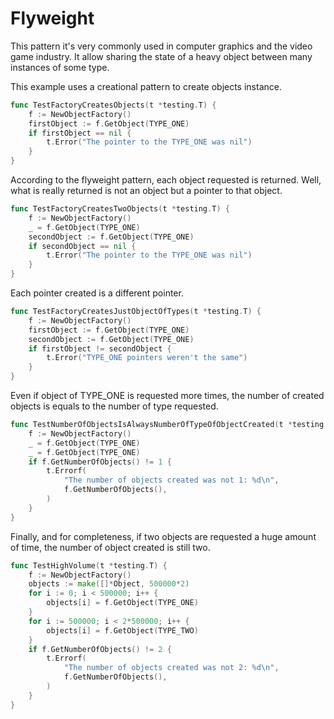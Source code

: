 # Flyweight

This pattern it's very commonly used in computer graphics and the video game
industry. It allow sharing the state of a heavy object between many instances of
some type.

This example uses a creational pattern to create objects instance.

```go
func TestFactoryCreatesObjects(t *testing.T) {
	f := NewObjectFactory()
	firstObject := f.GetObject(TYPE_ONE)
	if firstObject == nil {
		t.Error("The pointer to the TYPE_ONE was nil")
	}
}

```

According to the flyweight pattern, each object requested is returned. Well,
what is really returned is not an object but a pointer to that object.

```go
func TestFactoryCreatesTwoObjects(t *testing.T) {
	f := NewObjectFactory()
	_ = f.GetObject(TYPE_ONE)
	secondObject := f.GetObject(TYPE_ONE)
	if secondObject == nil {
		t.Error("The pointer to the TYPE_ONE was nil")
	}
}

```

Each pointer created is a different pointer.

```go
func TestFactoryCreatesJustObjectOfTypes(t *testing.T) {
	f := NewObjectFactory()
	firstObject := f.GetObject(TYPE_ONE)
	secondObject := f.GetObject(TYPE_ONE)
	if firstObject != secondObject {
		t.Error("TYPE_ONE pointers weren't the same")
	}
}

```

Even if object of TYPE_ONE is requested more times, the number of created
objects is equals to the number of type requested.

```go
func TestNumberOfObjectsIsAlwaysNumberOfTypeOfObjectCreated(t *testing.T) {
	f := NewObjectFactory()
	_ = f.GetObject(TYPE_ONE)
	_ = f.GetObject(TYPE_ONE)
	if f.GetNumberOfObjects() != 1 {
		t.Errorf(
			"The number of objects created was not 1: %d\n",
			f.GetNumberOfObjects(),
		)
	}
}

```

Finally, and for completeness, if two objects are requested a huge amount of
time, the number of object created is still two.

```go
func TestHighVolume(t *testing.T) {
	f := NewObjectFactory()
	objects := make([]*Object, 500000*2)
	for i := 0; i < 500000; i++ {
		objects[i] = f.GetObject(TYPE_ONE)
	}
	for i := 500000; i < 2*500000; i++ {
		objects[i] = f.GetObject(TYPE_TWO)
	}
	if f.GetNumberOfObjects() != 2 {
		t.Errorf(
			"The number of objects created was not 2: %d\n",
			f.GetNumberOfObjects(),
		)
	}
}
```
